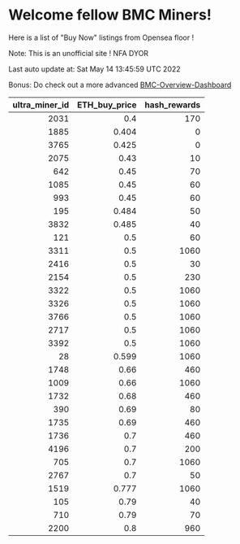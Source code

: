 # Welcome fellow BMC Miners!
Here is a list of "Buy Now" listings from Opensea floor !

Note: This is an unofficial site ! NFA DYOR

Last auto update at: Sat May 14 13:45:59 UTC 2022

Bonus: Do check out a more advanced [BMC-Overview-Dashboard](https://dune.com/defifunk/BMC-Overview-Dashboard)


|   ultra_miner_id |   ETH_buy_price |   hash_rewards |
|-----------------:|----------------:|---------------:|
|             2031 |           0.4   |            170 |
|             1885 |           0.404 |              0 |
|             3765 |           0.425 |              0 |
|             2075 |           0.43  |             10 |
|              642 |           0.45  |             70 |
|             1085 |           0.45  |             60 |
|              993 |           0.45  |             60 |
|              195 |           0.484 |             50 |
|             3832 |           0.485 |             40 |
|              121 |           0.5   |             60 |
|             3311 |           0.5   |           1060 |
|             2416 |           0.5   |             30 |
|             2154 |           0.5   |            230 |
|             3322 |           0.5   |           1060 |
|             3326 |           0.5   |           1060 |
|             3766 |           0.5   |           1060 |
|             2717 |           0.5   |           1060 |
|             3392 |           0.5   |           1060 |
|               28 |           0.599 |           1060 |
|             1748 |           0.66  |            460 |
|             1009 |           0.66  |           1060 |
|             1732 |           0.68  |            460 |
|              390 |           0.69  |             80 |
|             1735 |           0.69  |            460 |
|             1736 |           0.7   |            460 |
|             4196 |           0.7   |            200 |
|              705 |           0.7   |           1060 |
|             2767 |           0.7   |             50 |
|             1519 |           0.777 |           1060 |
|              105 |           0.79  |             40 |
|              710 |           0.79  |             70 |
|             2200 |           0.8   |            960 |